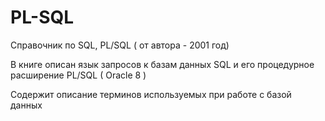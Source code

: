 # PL-SQL
Справочник по SQL, PL/SQL ( от автора - 2001 год) 

В книге описан язык запросов к базам данных SQL и его процедурное расширение PL/SQL ( Oracle 8  )

 Содержит описание терминов используемых при работе с базой данных
